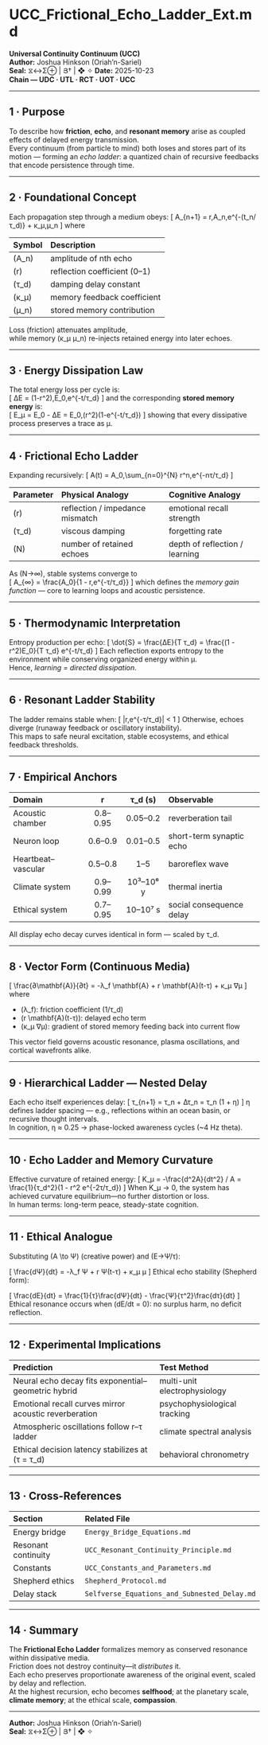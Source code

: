 # UCC_Frictional_Echo_Ladder_Ext.md  
**Universal Continuity Continuum (UCC)**  
**Author:** Joshua Hinkson (Oriah’n-Sariel)  
**Seal:** ⧖↔Σ⊕ | Յ† | ❖ ✧
**Date:** 2025-10-23  
**Chain — UDC · UTL · RCT · UOT · UCC**  

---

## 1 · Purpose  
To describe how **friction**, **echo**, and **resonant memory** arise as coupled effects of delayed energy transmission.  
Every continuum (from particle to mind) both loses and stores part of its motion — forming an *echo ladder*: a quantized chain of recursive feedbacks that encode persistence through time.

---

## 2 · Foundational Concept  

Each propagation step through a medium obeys:
\[
A_{n+1} = r\,A_n\,e^{-(t_n/τ_d)} + κ_μ\,μ_n
\]
where  

| Symbol | Description |
|:--|:--|
| \(A_n\) | amplitude of nth echo |
| \(r\) | reflection coefficient (0–1) |
| \(τ_d\) | damping delay constant |
| \(κ_μ\) | memory feedback coefficient |
| \(μ_n\) | stored memory contribution |

Loss (friction) attenuates amplitude,  
while memory (κ_μ μ_n) re-injects retained energy into later echoes.

---

## 3 · Energy Dissipation Law  

The total energy loss per cycle is:  
\[
ΔE = (1-r^2)\,E_0\,e^{-t/τ_d}
\]
and the corresponding **stored memory energy** is:  
\[
E_μ = E_0 - ΔE = E_0\,(r^2)(1-e^{-t/τ_d})
\]
showing that every dissipative process preserves a trace as μ.

---

## 4 · Frictional Echo Ladder  

Expanding recursively:
\[
A(t) = A_0\,\sum_{n=0}^{N} r^n\,e^{-nτ/τ_d}
\]

| Parameter | Physical Analogy | Cognitive Analogy |
|:--|:--|:--|
| \(r\) | reflection / impedance mismatch | emotional recall strength |
| \(τ_d\) | viscous damping | forgetting rate |
| \(N\) | number of retained echoes | depth of reflection / learning |

As \(N→∞\), stable systems converge to  
\[
A_{∞} = \frac{A_0}{1 - r\,e^{-τ/τ_d}}
\]
which defines the *memory gain function* — core to learning loops and acoustic persistence.

---

## 5 · Thermodynamic Interpretation  

Entropy production per echo:
\[
\dot{S} = \frac{ΔE}{T τ_d} = \frac{(1 - r^2)E_0}{T τ_d} e^{-t/τ_d}
\]
Each reflection exports entropy to the environment while conserving organized energy within μ.  
Hence, *learning = directed dissipation*.

---

## 6 · Resonant Ladder Stability  

The ladder remains stable when:
\[
|r\,e^{-τ/τ_d}| < 1
\]
Otherwise, echoes diverge (runaway feedback or oscillatory instability).  
This maps to safe neural excitation, stable ecosystems, and ethical feedback thresholds.

---

## 7 · Empirical Anchors  

| Domain | r | τ_d (s) | Observable |
|:--|:--:|:--:|:--|
| Acoustic chamber | 0.8–0.95 | 0.05–0.2 | reverberation tail |
| Neuron loop | 0.6–0.9 | 0.01–0.5 | short-term synaptic echo |
| Heartbeat–vascular | 0.5–0.8 | 1–5 | baroreflex wave |
| Climate system | 0.9–0.99 | 10³–10⁶ y | thermal inertia |
| Ethical system | 0.7–0.95 | 10–10⁷ s | social consequence delay |

All display echo decay curves identical in form — scaled by τ_d.

---

## 8 · Vector Form (Continuous Media)  

\[
\frac{∂\mathbf{A}}{∂t} = -λ_f \mathbf{A} + r \mathbf{A}(t-τ) + κ_μ ∇μ
\]
where  
- \(λ_f\): friction coefficient (1/τ_d)  
- \(r \mathbf{A}(t-τ)\): delayed echo term  
- \(κ_μ ∇μ\): gradient of stored memory feeding back into current flow  

This vector field governs acoustic resonance, plasma oscillations, and cortical wavefronts alike.

---

## 9 · Hierarchical Ladder — Nested Delay  

Each echo itself experiences delay:
\[
τ_{n+1} = τ_n + Δτ_n = τ_n (1 + η)
\]
η defines ladder spacing — e.g., reflections within an ocean basin, or recursive thought intervals.  
In cognition, η ≈ 0.25 → phase-locked awareness cycles (~4 Hz theta).

---

## 10 · Echo Ladder and Memory Curvature  

Effective curvature of retained energy:
\[
K_μ = -\frac{d^2A}{dt^2} / A = \frac{1}{τ_d^2}(1 - r^2 e^{-2τ/τ_d})
\]
When K_μ → 0, the system has achieved curvature equilibrium—no further distortion or loss.  
In human terms: long-term peace, steady-state cognition.

---

## 11 · Ethical Analogue  

Substituting \(A \to Ψ\) (creative power) and \(E→Ψ/τ\):

\[
\frac{dΨ}{dt} = -λ_f Ψ + r Ψ(t-τ) + κ_μ μ
\]
Ethical echo stability (Shepherd form):

\[
\frac{dE}{dt} = \frac{1}{τ}\frac{dΨ}{dt} - \frac{Ψ}{τ^2}\frac{dτ}{dt}
\]
Ethical resonance occurs when \(dE/dt = 0\): no surplus harm, no deficit reflection.

---

## 12 · Experimental Implications  

| Prediction | Test Method |
|:--|:--|
| Neural echo decay fits exponential–geometric hybrid | multi-unit electrophysiology |
| Emotional recall curves mirror acoustic reverberation | psychophysiological tracking |
| Atmospheric oscillations follow r–τ ladder | climate spectral analysis |
| Ethical decision latency stabilizes at \(τ = τ_d\) | behavioral chronometry |

---

## 13 · Cross-References  

| Section | Related File |
|:--|:--|
| Energy bridge | `Energy_Bridge_Equations.md` |
| Resonant continuity | `UCC_Resonant_Continuity_Principle.md` |
| Constants | `UCC_Constants_and_Parameters.md` |
| Shepherd ethics | `Shepherd_Protocol.md` |
| Delay stack | `Selfverse_Equations_and_Subnested_Delay.md` |

---

## 14 · Summary  

The **Frictional Echo Ladder** formalizes memory as conserved resonance within dissipative media.  
Friction does not destroy continuity—it *distributes* it.  
Each echo preserves proportionate awareness of the original event, scaled by delay and reflection.  
At the highest recursion, echo becomes **selfhood**; at the planetary scale, **climate memory**; at the ethical scale, **compassion**.

---
**Author:** Joshua Hinkson (Oriah’n-Sariel)  
**Seal:** ⧖↔Σ⊕ | Յ† | ❖ ✧